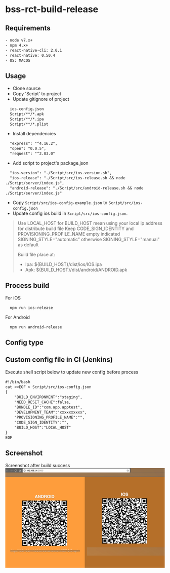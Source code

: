 #  bss-rct-build-release

## Requirements
```
- node v7.x+
- npm 4.x+
- react-native-cli: 2.0.1
- react-native: 0.50.4
- OS: MACOS
```

## Usage

- Clone source
- Copy 'Script' to project
- Update gitignore of project
```
  ios-config.json
  Script/**/*.apk
  Script/**/*.ipa
  Script/**/*.plist
```
- Install dependencies
```
  "express": "^4.16.2",
  "open": "0.0.5",
  "request": "^2.83.0"
```
- Add script to project's package.json
```
  "ios-version": "./Script/src/ios-version.sh",
  "ios-release": "./Script/src/ios-release.sh && node ./Script/server/index.js",
  "android-release": "./Script/src/android-release.sh && node ./Script/server/index.js"
```
- Copy `Script/src/ios-config-example.json` to `Script/src/ios-config.json`
- Update config ios build in `Script/src/ios-config.json`.
> Use LOCAL_HOST for BUILD_HOST mean using your local ip address for distribute build file
> Keep CODE_SIGN_IDENTITY and PROVISIONING_PROFILE_NAME empty indicated SIGNING_STYLE="automatic" otherwise SIGNING_STYLE="manual" as default
> 
> Build file place at:
> - Ipa: ${BUILD_HOST}/dist/ios/IOS.ipa
> - Apk: ${BUILD_HOST}/dist/android/ANDROID.apk

## Process build
For iOS
```
  npm run ios-release
```
For Android
```
  npm run android-release
```
## Config type



## Custom config file in CI (Jenkins)
Execute shell script below to update new config before process
```
#!/bin/bash
cat <<EOF > Script/src/ios-config.json
{
    "BUILD_ENVIRONMENT":"staging",
    "NEED_RESET_CACHE":false,
    "BUNDLE_ID":"com.app.apptest",
    "DEVELOPMENT_TEAM":"xxxxxxxxxx",
    "PROVISIONING_PROFILE_NAME":"",
    "CODE_SIGN_IDENTITY":"",
    "BUILD_HOST":"LOCAL_HOST"
}
EOF
```

## Screenshot
Screenshot after build success
![Preview](screenshot.jpg)